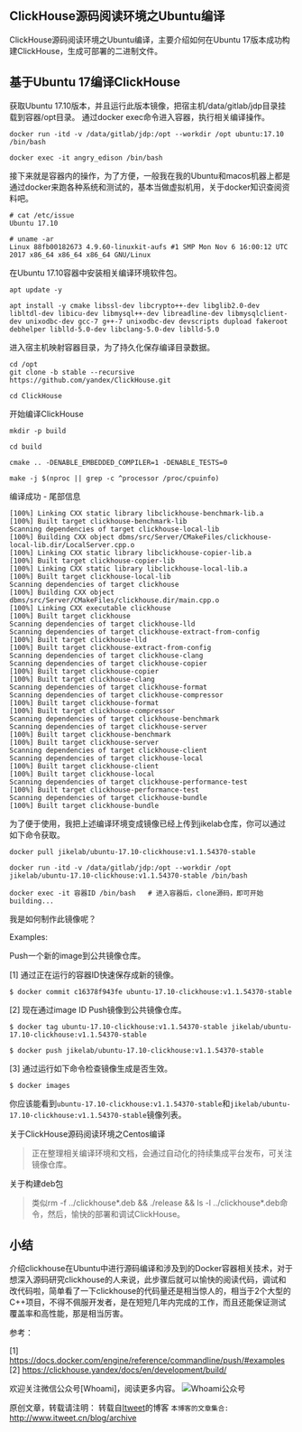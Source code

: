 ClickHouse源码阅读环境之Ubuntu编译
---

ClickHouse源码阅读环境之Ubuntu编译，主要介绍如何在Ubuntu 17版本成功构建ClickHouse，生成可部署的二进制文件。

## 基于Ubuntu 17编译ClickHouse

获取Ubuntu 17.10版本，并且运行此版本镜像，把宿主机/data/gitlab/jdp目录挂载到容器/opt目录。 通过docker exec命令进入容器，执行相关编译操作。

```
docker run -itd -v /data/gitlab/jdp:/opt --workdir /opt ubuntu:17.10 /bin/bash

docker exec -it angry_edison /bin/bash
```

接下来就是容器内的操作，为了方便，一般我在我的Ubuntu和macos机器上都是通过docker来跑各种系统和测试的，基本当做虚拟机用，关于docker知识查阅资料吧。

```
# cat /etc/issue
Ubuntu 17.10

# uname -ar
Linux 88fb00182673 4.9.60-linuxkit-aufs #1 SMP Mon Nov 6 16:00:12 UTC 2017 x86_64 x86_64 x86_64 GNU/Linux
```

在Ubuntu 17.10容器中安装相关编译环境软件包。

```
apt update -y 

apt install -y cmake libssl-dev libcrypto++-dev libglib2.0-dev libltdl-dev libicu-dev libmysql++-dev libreadline-dev libmysqlclient-dev unixodbc-dev gcc-7 g++-7 unixodbc-dev devscripts dupload fakeroot debhelper liblld-5.0-dev libclang-5.0-dev liblld-5.0
```

进入宿主机映射容器目录，为了持久化保存编译目录数据。

```
cd /opt
git clone -b stable --recursive https://github.com/yandex/ClickHouse.git

cd ClickHouse
```

开始编译ClickHouse

```
mkdir -p build

cd build

cmake .. -DENABLE_EMBEDDED_COMPILER=1 -DENABLE_TESTS=0

make -j $(nproc || grep -c ^processor /proc/cpuinfo)

```

编译成功 - 尾部信息

```
[100%] Linking CXX static library libclickhouse-benchmark-lib.a
[100%] Built target clickhouse-benchmark-lib
Scanning dependencies of target clickhouse-local-lib
[100%] Building CXX object dbms/src/Server/CMakeFiles/clickhouse-local-lib.dir/LocalServer.cpp.o
[100%] Linking CXX static library libclickhouse-copier-lib.a
[100%] Built target clickhouse-copier-lib
[100%] Linking CXX static library libclickhouse-local-lib.a
[100%] Built target clickhouse-local-lib
Scanning dependencies of target clickhouse
[100%] Building CXX object dbms/src/Server/CMakeFiles/clickhouse.dir/main.cpp.o
[100%] Linking CXX executable clickhouse
[100%] Built target clickhouse
Scanning dependencies of target clickhouse-lld
Scanning dependencies of target clickhouse-extract-from-config
[100%] Built target clickhouse-lld
[100%] Built target clickhouse-extract-from-config
Scanning dependencies of target clickhouse-clang
Scanning dependencies of target clickhouse-copier
[100%] Built target clickhouse-copier
[100%] Built target clickhouse-clang
Scanning dependencies of target clickhouse-format
Scanning dependencies of target clickhouse-compressor
[100%] Built target clickhouse-format
[100%] Built target clickhouse-compressor
Scanning dependencies of target clickhouse-benchmark
Scanning dependencies of target clickhouse-server
[100%] Built target clickhouse-benchmark
[100%] Built target clickhouse-server
Scanning dependencies of target clickhouse-client
Scanning dependencies of target clickhouse-local
[100%] Built target clickhouse-client
[100%] Built target clickhouse-local
Scanning dependencies of target clickhouse-performance-test
[100%] Built target clickhouse-performance-test
Scanning dependencies of target clickhouse-bundle
[100%] Built target clickhouse-bundle

```


为了便于使用，我把上述编译环境变成镜像已经上传到jikelab仓库，你可以通过如下命令获取。

```
docker pull jikelab/ubuntu-17.10-clickhouse:v1.1.54370-stable

docker run -itd -v /data/gitlab/jdp:/opt --workdir /opt jikelab/ubuntu-17.10-clickhouse:v1.1.54370-stable /bin/bash

docker exec -it 容器ID /bin/bash   # 进入容器后，clone源码，即可开始building...
```

我是如何制作此镜像呢？

Examples:

Push一个新的image到公共镜像仓库。

[1] 通过正在运行的容器ID快速保存成新的镜像。

```
$ docker commit c16378f943fe ubuntu-17.10-clickhouse:v1.1.54370-stable
```

[2] 现在通过image ID Push镜像到公共镜像仓库。

```
$ docker tag ubuntu-17.10-clickhouse:v1.1.54370-stable jikelab/ubuntu-17.10-clickhouse:v1.1.54370-stable

$ docker push jikelab/ubuntu-17.10-clickhouse:v1.1.54370-stable
```

[3] 通过运行如下命令检查镜像生成是否生效。

```
$ docker images
```

你应该能看到`ubuntu-17.10-clickhouse:v1.1.54370-stable`和`jikelab/ubuntu-17.10-clickhouse:v1.1.54370-stable`镜像列表。

关于ClickHouse源码阅读环境之Centos编译

> 正在整理相关编译环境和文档，会通过自动化的持续集成平台发布，可关注镜像仓库。

关于构建deb包

> 类似rm -f ../clickhouse*.deb && ./release && ls -l ../clickhouse*.deb命令，然后，愉快的部署和调试ClickHouse。

## 小结

介绍clickhouse在Ubuntu中进行源码编译和涉及到的Docker容器相关技术，对于想深入源码研究clickhouse的人来说，此步骤后就可以愉快的阅读代码，调试和改代码啦，简单看了一下clickhouse的代码量还是相当惊人的，相当于2个大型的C++项目，不得不佩服开发者，是在短短几年内完成的工作，而且还能保证测试覆盖率和高性能，那是相当厉害。

参考：

[1] https://docs.docker.com/engine/reference/commandline/push/#examples
[2] https://clickhouse.yandex/docs/en/development/build/

欢迎关注微信公众号[Whoami]，阅读更多内容。
![Whoami公众号](https://github.com/itweet/labs/raw/master/common/img/weixin_public.gif)

原创文章，转载请注明： 转载自[Itweet](http://www.itweet.cn)的博客
`本博客的文章集合:` http://www.itweet.cn/blog/archive




